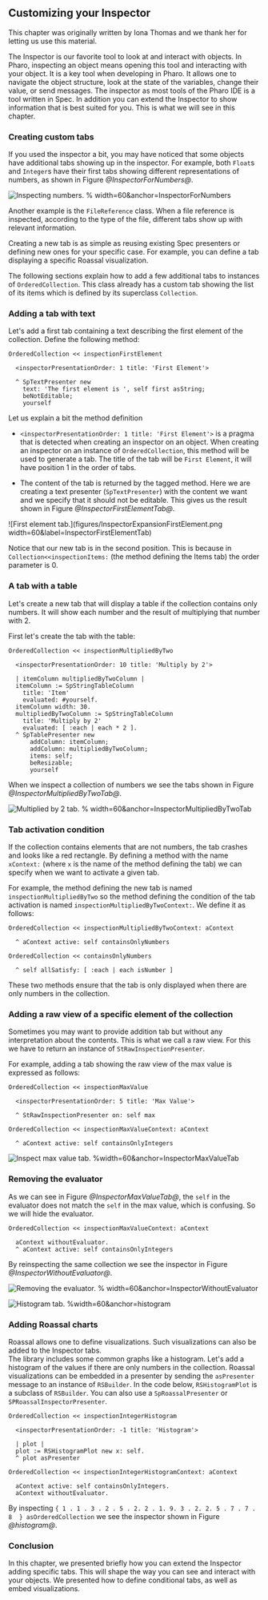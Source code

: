 ## Customizing your Inspector

This chapter was originally written by Iona Thomas and we thank her for letting us use this material.

The Inspector is our favorite tool to look at and interact with objects. In Pharo, inspecting an object means opening this tool and interacting with your object. It is a key tool when developing in Pharo. It allows one to navigate the object structure, look at the state of the variables, change their value, or send messages. The inspector as most tools of the Pharo IDE is a tool written in Spec.
In addition you can extend the Inspector to show information that is best suited for you. This is what we will see in this chapter.


### Creating custom tabs

If you used the inspector a bit, you may have noticed that some objects have additional tabs showing up in the inspector.
For example, both `Float`s and `Integer`s have their first tabs showing different representations of numbers, as shown in Figure *@InspectorForNumbers@*.

![Inspecting numbers. % width=60&anchor=InspectorForNumbers](figures/InspectorNumbersTabs.png)

Another example is the `FileReference` class. When a file reference is inspected, according to the type of the file, different tabs show up with relevant information.


Creating a new tab is as simple as reusing existing Spec presenters or defining new ones for your specific case. For example, you can define a tab displaying a specific Roassal visualization.

The following sections explain how to add a few additional tabs to instances of `OrderedCollection`. This class already has a custom tab showing the list of its items which is defined by its superclass `Collection`.

### Adding a tab with text

Let's add a first tab containing a text describing the first element of the collection. Define the following method:

```
OrderedCollection << inspectionFirstElement

  <inspectorPresentationOrder: 1 title: 'First Element'>

  ^ SpTextPresenter new
    text: 'The first element is ', self first asString;
    beNotEditable;
    yourself
```

Let us explain a bit the method definition

- `<inspectorPresentationOrder: 1 title: 'First Element'>` is a pragma that is detected when creating an inspector on an object. When creating an inspector on an instance of `OrderedCollection`, this method will be used to generate a tab. The title of the tab will be `First Element`, it will have position 1 in the order of tabs.

- The content of the tab is returned by the tagged method. Here we are creating a text presenter (`SpTextPresenter`) with the content we want and we specify that it should not be editable. This gives us the result shown in Figure *@InspectorFirstElementTab@*.

![First element tab.](figures/InspectorExpansionFirstElement.png width=60&label=InspectorFirstElementTab)

Notice that our new tab is in the second position. This is because in `Collection<<inspectionItems:` (the method defining the Items tab) the order parameter is 0.

### A tab with a table

Let's create a new tab that will display a table if the collection contains only numbers. It will show each number and the result of multiplying that number with 2.

First let's create the tab with the table:

```
OrderedCollection << inspectionMultipliedByTwo

  <inspectorPresentationOrder: 10 title: 'Multiply by 2'>

  | itemColumn multipliedByTwoColumn |
  itemColumn := SpStringTableColumn
    title: 'Item'
    evaluated: #yourself.
  itemColumn width: 30.
  multipliedByTwoColumn := SpStringTableColumn
    title: 'Multiply by 2'
    evaluated: [ :each | each * 2 ].
  ^ SpTablePresenter new
      addColumn: itemColumn;
      addColumn: multipliedByTwoColumn;
      items: self;
      beResizable;
      yourself
```

When we inspect a collection of numbers we see the tabs shown in Figure *@InspectorMultipliedByTwoTab@*.

![Multiplied by 2 tab. % width=60&anchor=InspectorMultipliedByTwoTab](figures/InspectorExpansionMultipliedByTwo.png)


### Tab activation condition

If the collection contains elements that are not numbers, the tab crashes and looks like a red rectangle. By defining a method with the name `xContext:` (where `x` is the name of the method defining the tab) we can specify when we want to activate a given tab. 

For example, the method defining the new tab is named `inspectionMultipliedByTwo` so 
the method defining the condition of the tab activation is named `inspectionMultipliedByTwoContext:`. We define it as follows:

```
OrderedCollection << inspectionMultipliedByTwoContext: aContext

  ^ aContext active: self containsOnlyNumbers
```

```
OrderedCollection << containsOnlyNumbers

  ^ self allSatisfy: [ :each | each isNumber ]
```

These two methods ensure that the tab is only displayed when there are only numbers in the collection.


### Adding a raw view of a specific element of the collection 

Sometimes you may want to provide addition tab but without any interpretation about the contents. This is what we call a raw view. For this we have to return an instance of 
`StRawInspectionPresenter`.

For example, adding a tab showing the raw view of the max value is expressed as follows:

```
OrderedCollection << inspectionMaxValue

  <inspectorPresentationOrder: 5 title: 'Max Value'>

  ^ StRawInspectionPresenter on: self max
```

```
OrderedCollection << inspectionMaxValueContext: aContext

  ^ aContext active: self containsOnlyIntegers
```

![Inspect max value tab. %width=60&anchor=InspectorMaxValueTab](figures/InspectorExpansionMax.png)


### Removing the evaluator

As we can see in Figure *@InspectorMaxValueTab@*, the `self` in the evaluator does not match the `self` in the max value, which is confusing. So we will hide the evaluator.

```
OrderedCollection << inspectionMaxValueContext: aContext

  aContext withoutEvaluator.
  ^ aContext active: self containsOnlyIntegers
```

By reinspecting the same collection we see the inspector in Figure *@InspectorWithoutEvaluator@*.

![Removing the evaluator. % width=60&anchor=InspectorWithoutEvaluator](figures/InspectorExpansionMaxWithoutWvaluator.png)

![Histogram tab.  %width=60&anchor=histogram](figures/InspectorExpansionHistogram.png)

### Adding Roassal charts

Roassal allows one to define visualizations. Such visualizations can also be added to the Inspector tabs.  
The library includes some common graphs like a histogram. Let's add a histogram of the values if there are only numbers in the collection. Roassal visualizations can be embedded in a presenter by sending the `asPresenter` message to an instance of `RSBuilder`. In the code below, `RSHistogramPlot` is a subclass of `RSBuilder`. You can also use a `SpRoassalPresenter` or `SPRoassalInspectorPresenter`.

```
OrderedCollection << inspectionIntegerHistogram

  <inspectorPresentationOrder: -1 title: 'Histogram'>

  | plot |
  plot := RSHistogramPlot new x: self.
  ^ plot asPresenter
```

```
OrderedCollection << inspectionIntegerHistogramContext: aContext

  aContext active: self containsOnlyIntegers.
  aContext withoutEvaluator.
```

By inspecting `{ 1 . 1 . 3 . 2 . 5 . 2. 2 . 1. 9. 3 . 2. 2. 5 . 7 . 7 . 8  } asOrderedCollection` we see the inspector shown in Figure *@histogram@*.




### Conclusion

In this chapter, we presented briefly how you can extend the Inspector adding specific tabs. This will shape the way you can see and interact with your objects. We presented how to define conditional tabs, as well as embed visualizations.

